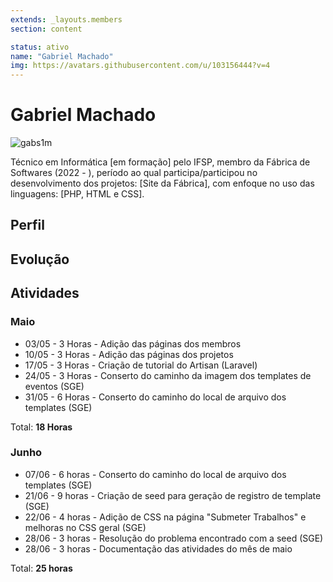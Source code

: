 ```yaml
---
extends: _layouts.members
section: content

status: ativo
name: "Gabriel Machado"
img: https://avatars.githubusercontent.com/u/103156444?v=4
---
```


# Gabriel Machado

![gabs1m]()

Técnico em Informática [em formação] pelo IFSP, membro da Fábrica de Softwares (2022 - ), período ao qual participa/participou no desenvolvimento dos projetos: [Site da Fábrica], com enfoque no uso das linguagens: [PHP, HTML e CSS].

## Perfil

## Evolução

## Atividades

### Maio

- 03/05 - 3 Horas - Adição das páginas dos membros
- 10/05 - 3 Horas - Adição das páginas dos projetos
- 17/05 - 3 Horas - Criação de tutorial do Artisan (Laravel)
- 24/05 - 3 Horas - Conserto do caminho da imagem dos templates de eventos (SGE)
- 31/05 - 6 Horas - Conserto do caminho do local de arquivo dos templates (SGE)

Total: **18 Horas**

### Junho

- 07/06 - 6 horas - Conserto do caminho do local de arquivo dos templates (SGE)
- 21/06 - 9 horas - Criação de seed para geração de registro de template (SGE)
- 22/06 - 4 horas - Adição de CSS na página "Submeter Trabalhos" e melhoras no CSS geral (SGE)
- 28/06 - 3 horas - Resolução do problema encontrado com a seed (SGE)
- 28/06 - 3 horas - Documentação das atividades do mês de maio

Total: **25 horas**